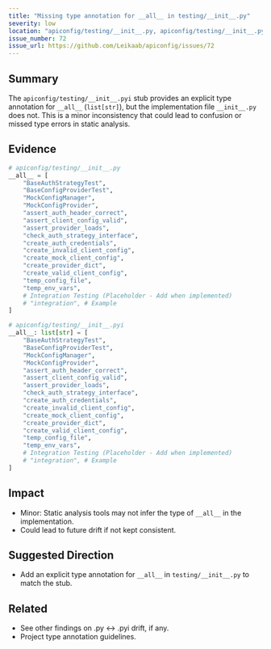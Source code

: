 ```yaml
---
title: "Missing type annotation for __all__ in testing/__init__.py"
severity: low
location: "apiconfig/testing/__init__.py, apiconfig/testing/__init__.pyi"
issue_number: 72
issue_url: https://github.com/Leikaab/apiconfig/issues/72
---
```


## Summary
The `apiconfig/testing/__init__.pyi` stub provides an explicit type annotation for `__all__` (`list[str]`), but the implementation file `__init__.py` does not. This is a minor inconsistency that could lead to confusion or missed type errors in static analysis.

## Evidence
```python
# apiconfig/testing/__init__.py
__all__ = [
    "BaseAuthStrategyTest",
    "BaseConfigProviderTest",
    "MockConfigManager",
    "MockConfigProvider",
    "assert_auth_header_correct",
    "assert_client_config_valid",
    "assert_provider_loads",
    "check_auth_strategy_interface",
    "create_auth_credentials",
    "create_invalid_client_config",
    "create_mock_client_config",
    "create_provider_dict",
    "create_valid_client_config",
    "temp_config_file",
    "temp_env_vars",
    # Integration Testing (Placeholder - Add when implemented)
    # "integration", # Example
]

# apiconfig/testing/__init__.pyi
__all__: list[str] = [
    "BaseAuthStrategyTest",
    "BaseConfigProviderTest",
    "MockConfigManager",
    "MockConfigProvider",
    "assert_auth_header_correct",
    "assert_client_config_valid",
    "assert_provider_loads",
    "check_auth_strategy_interface",
    "create_auth_credentials",
    "create_invalid_client_config",
    "create_mock_client_config",
    "create_provider_dict",
    "create_valid_client_config",
    "temp_config_file",
    "temp_env_vars",
    # Integration Testing (Placeholder - Add when implemented)
    # "integration", # Example
]
```

## Impact
- Minor: Static analysis tools may not infer the type of `__all__` in the implementation.
- Could lead to future drift if not kept consistent.

## Suggested Direction
- Add an explicit type annotation for `__all__` in `testing/__init__.py` to match the stub.

## Related
- See other findings on .py ↔ .pyi drift, if any.
- Project type annotation guidelines.